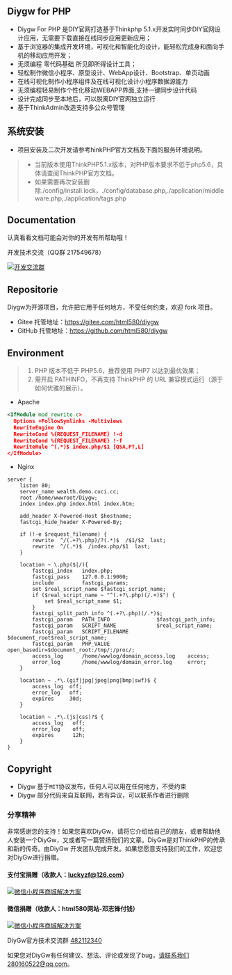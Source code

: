 Diygw for PHP
--

* Diygw For PHP 是DIY官网打造基于Thinkphp 5.1.x开发实时同步DIY官网设计应用，无需要下载直接在线同步应用更新应用；
* 基于浏览器的集成开发环境，可视化和智能化的设计，能轻松完成身和面向手机的移动应用开发；
* 无须编程 零代码基础 所见即所得设计工具；
* 轻松制作微信小程序、原型设计、WebApp设计、Bootstrap、单页动画
* 在线可视化制作小程序组件及在线可视化设计小程序数据源能力
* 无须编程轻易制作个性化移动WEBAPP界面,支持一键同步设计代码
* 设计完成同步至本地后，可以脱离DIY官网独立运行
* 基于ThinkAdmin改造支持多公众号管理


系统安装
--
* 项目安装及二次开发请参考hinkPHP官方文档及下面的服务环境说明。
>* 当前版本使用ThinkPHP5.1.x版本，对PHP版本要求不低于php5.6，具体请查阅ThinkPHP官方文档。
>* 如果需要再次安装删除./config/install.lock，./config/database.php,./application/middleware.php,./application/tags.php


Documentation
--
认真看看文档可能会对你的开发有所帮助哦！


开发技术交流（QQ群 217549678）

[![开发交流群](http://pub.idqqimg.com/wpa/images/group.png)](https://jq.qq.com/?_wv=1027&k=48D4Afw) 


Repositorie
--
Diygw为开源项目，允许把它用于任何地方，不受任何约束，欢迎 fork 项目。
* Gitee  托管地址：https://gitee.com/html580/diygw
* GitHub 托管地址：https://github.com/html580/diygw


Environment
---
>1. PHP 版本不低于 PHP5.6，推荐使用 PHP7 以达到最优效果；
>2. 需开启 PATHINFO，不再支持 ThinkPHP 的 URL 兼容模式运行（源于如何优雅的展示）。

* Apache

```xml
<IfModule mod_rewrite.c>
  Options +FollowSymlinks -Multiviews
  RewriteEngine On
  RewriteCond %{REQUEST_FILENAME} !-d
  RewriteCond %{REQUEST_FILENAME} !-f
  RewriteRule ^(.*)$ index.php/$1 [QSA,PT,L]
</IfModule>
```

* Nginx

```
server {
	listen 80;
	server_name wealth.demo.cuci.cc;
	root /home/wwwroot/Diygw;
	index index.php index.html index.htm;
	
	add_header X-Powered-Host $hostname;
	fastcgi_hide_header X-Powered-By;
	
	if (!-e $request_filename) {
		rewrite  ^/(.+?\.php)/?(.*)$  /$1/$2  last;
		rewrite  ^/(.*)$  /index.php/$1  last;
	}
	
	location ~ \.php($|/){
		fastcgi_index   index.php;
		fastcgi_pass    127.0.0.1:9000;
		include         fastcgi_params;
		set $real_script_name $fastcgi_script_name;
		if ($real_script_name ~ "^(.+?\.php)(/.+)$") {
			set $real_script_name $1;
		}
		fastcgi_split_path_info ^(.+?\.php)(/.*)$;
		fastcgi_param   PATH_INFO               $fastcgi_path_info;
		fastcgi_param   SCRIPT_NAME             $real_script_name;
		fastcgi_param   SCRIPT_FILENAME         $document_root$real_script_name;
		fastcgi_param   PHP_VALUE               open_basedir=$document_root:/tmp/:/proc/;
		access_log      /home/wwwlog/domain_access.log    access;
		error_log       /home/wwwlog/domain_error.log     error;
	}
	
	location ~ .*\.(gif|jpg|jpeg|png|bmp|swf)$ {
		access_log  off;
		error_log   off;
		expires     30d;
	}
	
	location ~ .*\.(js|css)?$ {
		access_log   off;
		error_log    off;
		expires      12h;
	}
}
```

Copyright
--
* Diygw 基于`MIT`协议发布，任何人可以用在任何地方，不受约束
* Diygw 部分代码来自互联网，若有异议，可以联系作者进行删除

### 分享精神

非常感谢您的支持！如果您喜欢DiyGw，请将它介绍给自己的朋友，或者帮助他人安装一个DiyGw，又或者写一篇赞扬我们的文章。DiyGw是对ThinkPHP的传承和新的传奇。由DiyGw 开发团队完成开发。如果您愿意支持我们的工作，欢迎您对DiyGw进行捐赠。
#### 支付宝捐赠（收款人：luckyzf@126.com）
[![微信小程序商城解决方案](http://static.html580.com/assets/images/alipay.gif "微信小程序商城解决方案")](http://www.diygw.com "微信小程序商城解决方案")

#### 微信捐赠（收款人：html580网站-邓志锋付钱）
[![微信小程序商城解决方案](http://static.html580.com/assets/images/weixin-pay.gif "微信小程序商城解决方案")](http://www.diygw.com "微信小程序商城解决方案")


DiyGw官方技术交流群 [482112340](https://jq.qq.com/?_wv=1027&k=48Dm8gg)

如果您对DiyGw有任何建议、想法、评论或发现了bug，请联系我们280160522@qq.com。